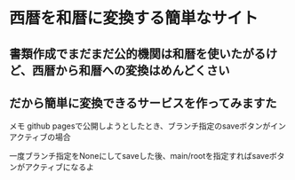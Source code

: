 # 西暦を和暦に変換する簡単なサイト

## 書類作成でまだまだ公的機関は和暦を使いたがるけど、西暦から和暦への変換はめんどくさい
## だから簡単に変換できるサービスを作ってみますた

メモ
github pagesで公開しようとしたとき、ブランチ指定のsaveボタンがインアクティブの場合

一度ブランチ指定をNoneにしてsaveした後、main/rootを指定すればsaveボタンがアクティブになるよ
